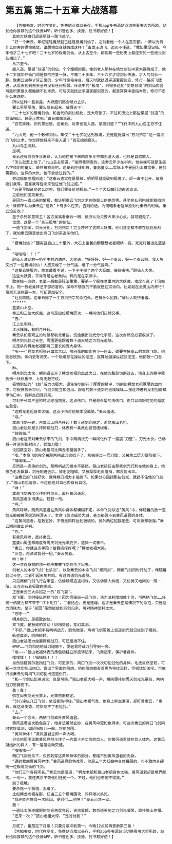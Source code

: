 # 第五篇 第二十五章 大战落幕
        【告知书友，时代在变化，免费站点难以长存，手机app多书源站点切换看书大势所趋，站长给你推荐的这个换源APP，听书音色多、换源、找书都好使！】
       其他大妖魔们却是早就一路飞逃了。
       “好一个秦云，年纪轻轻竟然就已经是极境剑仙了，之前看他一个人在嘉安郡，一直以为有什么厉害的保命依仗。谁想他自身就强成这样！”毒龙王边飞，边忍不住道，“我如果没记错，今年他才二十七岁吧！二十七岁的极境剑仙，从上古至今，都能和一些历史上最逆天的一些绝世剑仙相比了。”
       从古至今。
       能入道，掌握‘剑道’的剑仙，个个耀眼的很。像剑老人那种在绝世剑仙中算大器晚成了，他十二岁就叩开仙门却是修的符箓一脉，平庸二十多年，三十六岁才得剑仙传承，才入的剑仙一脉。像秦云这种才算正常的，少年时惊艳夺目，后天时就技近乎道掌握剑意，修行一路突飞猛进，从后天到到先天金丹没有任何瓶颈。传说中的‘极境’，对很多达到‘剑意领域’的剑仙而言可能积累很久都触摸不到本质，可后天就技近乎道掌握剑意的，都是冥冥中直指本质，修行不走什么弯路的。
       所以这种一旦暴露，大妖魔们都会倾力去杀。
       要么早早陨落，要么成长起来，威慑天下！
       “二十七岁的极境剑仙，和当代的剑仙相比，是太夸张了。不过和历史上那些掌握‘剑道’的剑仙相比，算是正常吧。”百花娘娘说道。
       “百花妹妹，你的意思是，这秦云，将来也能入道，掌握剑道？”飞行中的九山岛主忍不住道。
       “九山兄，他一个散修剑仙，年仅二十七岁就达到极境，更是能施展出‘万剑归宗’这一层次的飞剑之术，你觉得他将来不会入道？”百花娘娘摇头。
       九山岛主沉默。
       是啊。
       秦云还有四百多年寿命，认为他在接下来四百多年中都无法入道，也只是自欺欺人。
       “怎么就惹上他了。”九山岛主暗道，“按照我调查的，这秦云年少在村内，他妹妹可就是生辰八字纯阴的童女，最终被抓走的。这秦云应该明白，童男童女……实际上不是因为水猿需要，是我需要的。这样的大仇，他不会放过我的。”
       旁边暗象老祖则道：“这秦云也实在是狠辣，明明早就突破到极境了。却一直不公开，故意吸引我等，要拿我等性命来验证他飞剑之威。”
       “若是早知道他这么厉害，我们哪会给他机会。”一个个大妖魔们边逃边谈论。
       之前他们围攻秦云。
       是因为一直以来的情报，都证明秦云飞剑之术在防御上的确厉害。甚至在仙府内就能抵挡地火！谁都不认为秦云在‘进攻’上有多么逆天，否则的话，为何暗象老祖单独对付秦云的时候，秦云没反攻？
       至于杀死如意观主！各方虽高看秦云一眼，依旧认为只要大家小心点，就可避免了。
       谁想，这是一个‘先天极境’的剑仙。
       一道飞剑出，剑光分化，万剑归宗！完全吓坏了这群大妖魔。他们甚至都不敢在远处观战了，就怕秦云随意放出两口飞剑来追杀他们。
       ……
       “极境剑仙？”距离蓝婆山二十里外，大石上坐着的醉醺醺老者眼睛一亮，死死盯着远处蓝婆山。
       “哈哈哈！！！”
       醉仙人激动的一扔手中的酒葫芦，大笑道，“好好好，好一个秦云，好一个秦云啊。我人族又出了一位极境剑仙！人族又增了一分气运，增了一分气运啊。”
       “这秦云够狠的，故意藏着不说，一下子干掉了两个大妖魔，痛快痛快。”醉仙人大笑。
       这些大妖魔，平常有是在老巢内，有的是在宗派中。
       敢坐镇一方的，老巢一般都是阵法重重，要杀一个躲在老巢内的大妖魔，难度可高了十倍都不止。而一般老巢阵法不够厉害的，保命不够强的干脆就是在宗派内。比如就在云魔山内修行！虽然无法称霸一方，可却更加安全。
       “让我瞧瞧，这秦云除了一手万剑归宗的杀招外，还有什么招数。”醉仙人期待看着。
       ******
       蓝婆山上空。
       秦云和三位大妖魔，这可是四位极境层次，一瞬间他们已然交手。
       “去。”
       江上生明月。
       江水阵阵，有明月升起。
       秦云杀如意观主的时候都收敛着些，没施展出剑光分化手段，这次自然没必要收敛了。
       明月剑光划过长空，周围更是跟着数十道天地之力剑光追随。
       先是杀向鳄龙老祖那两三里长的庞大身体。
       “吼~~~”鳄龙老祖张开血盆大口，嘴巴张的都能吞下一座山，欲要吞掉秦云的本命飞剑。他能吞玩物，体内更有洞天。一个极境存在操纵的法宝，就算勉强操纵超品法宝，他都敢一口吞下。
       咻。
       明月剑光太快，瞬间避让开了鳄龙老祖的血盆大口，在他的腹部切割过去，他身上的鳞甲就仿佛一块块板甲，上有无数符纹。
       极境剑仙的‘飞剑’威力也极大，硬生生切割开了厚厚的鳞甲，切割到鳄龙老祖厚厚的血肉中，可很快势头将尽，飞剑只能立即逃出。跟着的数十道剑光也噗噗噗……接连冲进鳄龙老祖那鳞甲伤口中，有鲜血四溅开来。
       可对于长两三里的鳄龙老祖而言，这点伤口，只是最外层的浅伤口，伤口以肉眼可见的幅度在愈合。
       “这鳄龙老祖身体太强，这点小伤对他根本没威胁。”秦云暗道。
       “呼。”
       本命飞剑一转，再度江上明月升起！数十道剑光随之，杀向狼山老祖。
       狼山老祖却是手持两柄战刀，体表有一条黑色锁链缠绕着。
       “铛铛铛。”
       狼山老祖面对秦云杀来的飞剑，手中两柄战刀一瞬间化作了一层层‘刀壁’。刀光太快，仿佛将一片空间都封闭了，犹如刀壁！
       论招数玄妙，狼山老祖可比鳄龙老祖强多了。
       “嘭。”本命飞剑完全被那两柄战刀给挡下了，勉强穿过一层刀壁，又被第二层刀壁阻拦下。
       “噗噗噗……”
       反而是一连串的剑光，那两柄战刀根本不屑挡，狼山老祖任由那些剑光们刺在他的身上，他银色毛发飘飘，剑光刺进去后，被毛发阻碍，又被厚厚毛皮阻挡，都没能出血。
       “这秦云的飞剑好快，我两柄刀竭力才能挡下。如果分心阻挡那些剑光，就挡不住他的飞剑了。”狼山老祖暗惊，不过他也对自己肉身有自信。
       “咻！”
       本命飞剑再度化作明月剑光，直扑黄风道君。
       黄风道君手持拂尘，轻轻一甩。
       “呼。”
       黄风呼啸，而黄风道君在黄风中身体都模糊不定，本命飞剑杀进‘黄风’中，伴随着的数十道剑光都被黄风给消耗湮灭了。本命飞剑也威势大减，甚至都碰不到黄风道君的身体。
       “这黄风道君，招数玄妙，不愧是同样达到极境的。另外两位招数差些，可肉身却极强。”秦云瞬间做出评判。
       “呼。”
       有黄风呼啸，直扑秦云。
       蓝婆山周围却再度有周天剑光光罩庇护，遮挡一切袭击。
       “秦云，你就这点手段？给我挠痒痒呢？”鳄龙老祖大笑。
       “三位，再试试我另一招。”秦云笑着。
       咻！咻！
       这一次连身前的那一柄灰蒙蒙飞剑也杀了出去。
       剑老人的本命飞剑‘七杀剑’，以及秦云的本命飞剑‘烟雨剑’，两柄飞剑同时行动了，伴随着划过长空，二者引起天地共鸣，有过百道剑光追随。
       只见两柄飞剑飞行在半空，仿佛蝴蝶追逐相戏，又仿佛情人纠缠，又仿佛天地间的一阴一阳，交互间有着极致的美感。
       正是秦云三大杀招之一的‘双飞翼’。
       双飞翼，同时操纵两柄飞剑！因为需操纵一品飞剑，法力消耗增加数十倍，可两柄飞剑……任何一柄威力都不亚于‘江上明月’，二者结合，更是递增。这才是秦云正常情况下的杀招，只是法力消耗大。至于‘轮回’虽然能做到万剑归宗，可对精神消耗太大。
       “呼呼~~”
       明月剑光，是极致的快。
       双飞翼，是极致的灵动！阴阳交替，变幻莫测。
       “不好。”狼山老祖手持两柄战刀，脸色微变。两柄飞剑带着上百道剑光就已经到了眼前。
       轨迹莫测，阴阳轮转。
       狼山老祖竭力施展两柄战刀，可还是挡不住。
       砰砰……飞剑和他的战刀碰触下，便轻易将战刀引导到一旁。
       “嗡~~~”狼山老祖体表的黑色锁链立即旋转起来，飞舞起来，保护着身体。
       噗噗噗！！！铛铛铛！！！
       虽然锁链偶尔抵挡住飞剑，可更多的，两口飞剑一次次切割过他的身体，毛皮虽然坚韧，可却一次次切割出伤口，露出了里面的肌肉，他的肌肉都有着黑色符纹流转，坚韧犹如法宝。可依旧被秦云的两柄飞剑切割出道道伤口。
       “和一个剑仙比拼进攻，真是可笑。”狼山老祖大喝一声，瞬间便扑到周天剑光光罩前，两柄战刀怒劈而下。
       轰！轰！
       劈在周天剑光光罩上，光罩依旧稳定。
       “分心操纵几口飞剑，依旧能防得住。”狼山老祖气急，他身上鲜血淋漓，却盯着秦云，“秦云，就这点伤势，可影响不了老祖我。”
       “去。”
       秦云一个念头，两柄飞剑直扑黄风道君。
       黄风道君这次脸色变了，他身法虽然玄妙，在黄风中更如鱼得水。可这次秦云的两口飞剑同时玄妙莫测，如阴阳鱼儿一般，将他包围。
       “黄风神体！”黄风道君立即一声大喝。
       只见他周围无数黄风竟然化作了一约莫十余丈高的巨人，他黄风道君就在巨人体内。这黄风凝结出的巨人，有一层层波动交缠。
       “嗤嗤嗤——”
       两口飞剑绞杀下，仅仅刺穿这黄风神体的部分，都碰不到黄风道君的肉身。
       “逼的我施展黄风神体。”黄风道君脸色难看，他是三个大妖魔中身体最弱的，可不敢肉身硬抗一位极境剑仙的飞剑。
       “他们三个各有所长。”秦云也是暗道，“鳄龙老祖和狼山老祖身体太强，黄风道君却是境界颇高。一对一，我还真杀不死他们任何一个。不过，他们也奈何不得我。”
       到了极境。
       要杀死一个极境，太难了。
       比如鳄龙老祖在那，任由三五个极境围攻，同样难以杀死。
       “我还能再施展一次轮回，便对付……他吧！”秦云心念一动。
       轰！
       一道比太阳还耀眼的剑光再度亮起，天地震颤，数百道天地之力剑光凝聚，直扑狼山老祖。
       “还来一次？”狼山老祖大惊，“是对付我？”
       ——
       月底了，番茄拉下月票！只要月票冲到第一，今晚12点前再更新第三章！
       【告知书友，时代在变化，免费站点难以长存，手机app多书源站点切换看书大势所趋，站长给你推荐的这个换源APP，听书音色多、换源、找书都好使！】